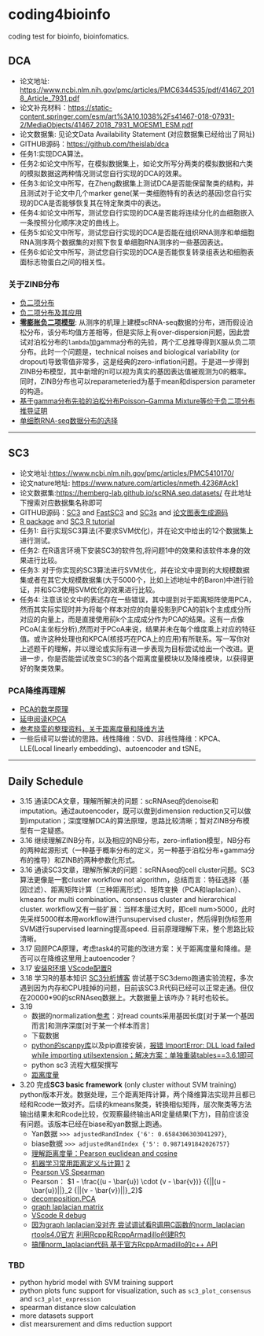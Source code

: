 # coding4bioinfo
coding test for bioinfo, bioinfomatics.

## DCA  
- 论文地址: https://www.ncbi.nlm.nih.gov/pmc/articles/PMC6344535/pdf/41467_2018_Article_7931.pdf
- 论文补充材料：https://static-content.springer.com/esm/art%3A10.1038%2Fs41467-018-07931-2/MediaObjects/41467_2018_7931_MOESM1_ESM.pdf
- 论文数据集: 见论文Data Availability Statement (对应数据集已经给出了网址)
- GITHUB源码：https://github.com/theislab/dca
- 任务1:实现DCA算法。
- 任务2:如论文中所写，在模拟数据集上，如论文所写分两类的模拟数据和六类的模拟数据这两种情况测试您自行实现的DCA的效果。
- 任务3:如论文中所写，在Zheng数据集上测试DCA是否能保留聚类的结构，并且测试对于论文中几个marker gene(某一类细胞特有的表达的基因)您自行实现的DCA是否能够恢复其在特定聚类中的表达。
- 任务4:如论文中所写，测试您自行实现的DCA是否能将连续分化的血细胞嵌入一条按照分化顺序决定的曲线上。
- 任务5:如论文中所写，测试您自行实现的DCA是否能在组织RNA测序和单细胞RNA测序两个数据集的对照下恢复单细胞RNA测序的一些基因表达。
- 任务6:如论文中所写，测试您自行实现的DCA是否能恢复转录组表达和细胞表面标志物蛋白之间的相关性。

### 关于ZINB分布
- [负二项分布](https://zh.wikipedia.org/wiki/%E8%B4%9F%E4%BA%8C%E9%A1%B9%E5%88%86%E5%B8%83)
- [负二项分布及其应用](https://zhuanlan.zhihu.com/p/111632687)
- [**零膨胀负二项模型**](https://www.jianshu.com/p/149ff509fe7f): 从测序的机理上建模scRNA-seq数据的分布，进而假设泊松分布，该分布均值方差相等，但是实际上有over-dispersion问题，因此尝试对泊松分布的`lambda`加gamma分布的先验，两个汇总推导得到X服从负二项分布。此时一个问题是，technical noises and biological variability (or dropout)导致零值非常多，这是经典的zero-inflation问题。于是进一步得到ZINB分布模型，其中新增的π可以视为真实的基因表达值被观测为0的概率。同时，ZINB分布也可以reparameteried为基于mean和dispersion parameter的构造。
- [基于gamma分布先验的泊松分布Poisson–Gamma Mixture等价于负二项分布推导证明](https://gregorygundersen.com/blog/2019/09/16/poisson-gamma-nb/)
- [单细胞RNA-seq数据分布的选择](https://zhuanlan.zhihu.com/p/95299303)
----------------------

## SC3  
- 论文地址:https://www.ncbi.nlm.nih.gov/pmc/articles/PMC5410170/
- 论文nature地址: https://www.nature.com/articles/nmeth.4236#Ack1
- 论文数据集:https://hemberg-lab.github.io/scRNA.seq.datasets/ 在此地址下搜索对应数据集名称即可
- GITHUB源码：[SC3](https://github.com/hemberg-lab/SC3) and [FastSC3](https://github.com/hemberg-lab/FastSC3) and [SC3s](https://github.com/hemberg-lab/sc3s) and [论文图表生成源码](https://github.com/hemberg-lab/SC3-paper-figures)
- [R package](http://bioconductor.org/packages/release/bioc/html/SC3.html) and [SC3 R tutorial](http://bioconductor.org/packages/release/bioc/vignettes/SC3/inst/doc/SC3.html)
- 任务1: 自行实现SC3算法(不要求SVM优化)，并在论文中给出的12个数据集上进行测试。
- 任务2: 在R语言环境下安装SC3的软件包,将问题1中的效果和该软件本身的效果进行比较。
- 任务3: 对于你实现的SC3算法进行SVM优化，并在论文中提到的大规模数据集或者在其它大规模数据集(大于5000个，比如上述地址中的Baron)中进行验证，并和SC3使用SVM优化的效果进行比较。
- 任务4: 注意该论文中的表述存在一些错误，其中提到对于距离矩阵使用PCA，然而其实际实现时并为将每个样本对应的向量投影到PCA的前k个主成成分所对应的向量上，而是直接使用前k个主成成分作为PCA的结果。这有一点像PCoA(主坐标分析),然而对于PCoA来说，结果并未在每个维度乘上对应的特征值。或许这种处理也和KPCA(核技巧在PCA上的应用)有所联系。写一写你对上述题干的理解，并以理论或实际有进一步表现为目标尝试给出一个改进。更进一步，你是否能尝试改变SC3的各个距离度量模块以及降维模块，以获得更好的聚类效果。

### PCA降维再理解
- [PCA的数学原理](http://blog.codinglabs.org/articles/pca-tutorial.html)
- [延申阅读KPCA](https://blog.csdn.net/lyn5284767/article/details/81509059)
- [参考晓雯的整理资料，关于距离度量和降维方法](https://github.com/sxwenny/job/blob/master/%E6%9C%BA%E5%99%A8%E5%AD%A6%E4%B9%A0.md)
- 一些后续可以尝试的思路。线性降维：SVD、非线性降维：KPCA、LLE(Local linearly embedding)、autoencoder and tSNE。

----------------------


## Daily Schedule
- 3.15 通读DCA文章，理解所解决的问题：scRNAseq的denoise和imputation。通过autoencoder，既可以做到dimension reduction又可以做到imputation；深度理解DCA的算法原理，思路比较清晰；暂对ZINB分布模型有一定疑惑。
- 3.16 继续理解ZINB分布，以及相应的NB分布，zero-inflation模型，NB分布的两种起源形式（一种基于概率分布的定义，另一种基于泊松分布+gamma分布的推导）和ZINB的两种参数化形式。
- 3.16 通读SC3文章，理解所解决的问题：scRNAseq的cell cluster问题。SC3算法更像是一套cluster workflow not algorithm，总结而言：特征选择（基因过滤）、距离矩阵计算（三种距离形式）、矩阵变换（PCA和laplacian）、kmeans for multi combination、consensus cluster and hierarchical cluster. workflow又有一些扩展：当样本量过大时，即cell num>5000，此时先采样5000样本用workflow进行unsupervised cluster，然后得到伪标签用SVM进行supervised learning提高speed. 目前原理理解下来，整个思路比较清晰。
- 3.17 回顾PCA原理，考虑task4的可能的改进方案：关于距离度量和降维。是否可以在降维这里用上autoencoder？
- 3.17 [安装R环境](https://blog.csdn.net/Joshua_HIT/article/details/73741139) [VScode配置R](https://blog.csdn.net/u011262253/article/details/113837720) 
- 3.18 学习R的基本知识 [SC3分析博客](http://t.zoukankan.com/leezx-p-10878506.html) 尝试基于SC3demo跑通实验流程，多次遇到因为内存和CPU挂掉的问题，目前该SC3.R代码已经可以正常走通。但仅在20000*90的scRNAseq数据上。大数据量上该咋办？耗时也较长。
- 3.19 
  - 数据的normalization[参考](http://www.360doc.com/content/18/0112/02/50153987_721216719.shtml)：对read counts采用基因长度[对于某一个基因而言]和测序深度[对于某一个样本而言]
  - 下载数据 
  - [python的scanpy库](https://scanpy.readthedocs.io/en/latest/index.html)以及pip直接安装，[报错 ImportError: DLL load failed while importing utilsextension；解决方案：单独重装tables==3.6.1即可](https://github.com/theislab/scanpy/issues/2108)
  - python sc3 流程大框架撰写
  - [距离度量](https://cloud.tencent.com/developer/article/1406436)
- 3.20 完成**SC3 basic framework** (only cluster without SVM training) python版本开发。数据处理，三个距离矩阵计算，两个降维算法实现并且都已经和Rcode一致对齐。后续的kmeans聚类，转换相似矩阵，层次聚类等方法输出结果未和Rcode比较，仅观察最终输出ARI定量结果(下方)，目前应该没有问题。该版本已经在biase和yan数据上跑通。
  - Yan数据 `>>> adjustedRandIndex {'6': 0.6584306303041297}`, 
  - biase数据 `>>> adjustedRandIndex {'5': 0.9871491842026757}`
  - [理解距离度量：Pearson euclidean and cosine](https://blog.csdn.net/sixtyfour/article/details/80354164)
  - [机器学习常用距离定义与计算1](https://zhuanlan.zhihu.com/p/101277851) [2](https://zhuanlan.zhihu.com/p/266490448)
  - [Pearson VS Spearman](https://blog.csdn.net/lambsnow/article/details/79972145)
  - Pearson： $1 - \frac{(u - \bar{u}) \cdot (v - \bar{v})}
                  {{||(u - \bar{u})||}_2 {||(v - \bar{v})||}_2}$
  - [decomposition.PCA](https://www.cnblogs.com/pinard/p/6243025.html)
  - [graph laplacian matrix](https://zhuanlan.zhihu.com/p/25096844)
  - [VScode R debug](https://blog.csdn.net/qq_42679415/article/details/120374896)
  - [因为graph laplacian没对齐 尝试调试看R调用C函数的norm_laplacian](https://www.cnblogs.com/lotusto/p/5740297.html#:~:text=R%E8%AF%AD%E8%A8%80%E8%B0%83%E7%94%A8C%2B%2B%20Rcpp%E5%8C%85%E6%98%AF%E4%B8%80%E4%B8%AA%E6%89%93%E9%80%9AR%E8%AF%AD%E8%A8%80%E5%92%8CC%2B%2B%E8%AF%AD%E8%A8%80%E7%9A%84%E9%80%9A%E4%BF%A1%E7%BB%84%E4%BB%B6%E5%8C%85%EF%BC%8C%E6%8F%90%E4%BE%9B%E4%BA%86R%E8%AF%AD%E8%A8%80%E5%92%8CC%2B%2B%E5%87%BD%E6%95%B0%E7%9A%84%E7%9B%B8%E4%BA%92%E8%B0%83%E7%94%A8%E3%80%82,R%E8%AF%AD%E8%A8%80%E5%92%8CC%2B%2B%E8%AF%AD%E8%A8%80%E7%9A%84%E6%95%B0%E6%8D%AE%E7%B1%BB%E5%9E%8B%E9%80%9A%E8%BF%87Rcpp%E5%8C%85%E8%BF%9B%E8%A1%8C%E5%AE%8C%E6%95%B4%E7%9A%84%E6%98%A0%E5%B0%84%E3%80%82%20R%E8%AF%AD%E8%A8%80%E8%B7%A8%E7%95%8C%E8%B0%83%E7%94%A8C%2B%2B) [rtools4.0官方](https://cran.r-project.org/bin/windows/Rtools/rtools40.html) [利用Rcpp和RcppArmadillo创建R包](https://blog.csdn.net/iamsuperman2/article/details/77103568) 
  - [搞懂norm_laplacian代码 基于官方RcppArmadillo的c++ API](http://arma.sourceforge.net/docs.html#each_colrow)


### TBD
- python hybrid model with SVM training support
- python plots func support for visualization, such as `sc3_plot_consensus` and `sc3_plot_expression`
- spearman distance slow calculation
- more datasets support
- dist mearsurement and dims reduction support
